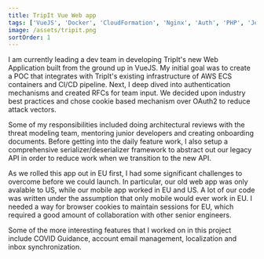 ```yaml
---
title: TripIt Vue Web app
tags: ['VueJS', 'Docker', 'CloudFormation', 'Nginx', 'Auth', 'PHP', 'Jest', 'Cypress']
image: /assets/tripit.png
sortOrder: 1
---
```


I am currently leading a dev team in developing TripIt's new Web Application built from the ground up in VueJS. My initial goal was to create a POC that integrates with TripIt's existing infrastructure of AWS ECS containers and CI/CD pipeline. Next, I deep dived into authentication mechanisms and created RFCs for team input. We decided upon industry best practices and chose cookie based mechanism over OAuth2 to reduce attack vectors.

Some of my responsibilities included doing architectural reviews with the threat modeling team, mentoring junior developers and creating onboarding documents. Before getting into the daily feature work, I also setup a comprehensive serializer/deserializer framework to abstract out our legacy API in order to reduce work when we transition to the new API.

As we rolled this app out in EU first, I had some significant challenges to overcome before we could launch. In particular, our old web app was only avalable to US, while our mobile app worked in EU and US. A lot of our code was written under the assumption that only mobile would ever work in EU. I needed a way for browser cookies to maintain sessions for EU, which required a good amount of collaboration with other senior engineers.

Some of the more interesting features that I worked on in this project include COVID Guidance, account email management, localization and inbox synchronization. 